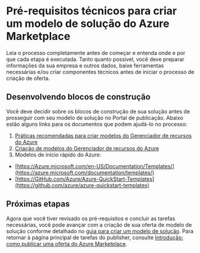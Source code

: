 <properties
   pageTitle="Pré-requisitos técnicos para criar um modelo de solução do Marketplace | Microsoft Azure"
   description="Compreender os requisitos para criar um modelo de solução para implantar e vender no Azure Marketplace"
   services="marketplace-publishing"
   documentationCenter=""
   authors="HannibalSII"
   manager="hascipio"
   editor=""/>

<tags
   ms.service="marketplace"
   ms.devlang="na"
   ms.topic="article"
   ms.tgt_pltfrm="na"
   ms.workload="na"
   ms.date="01/28/2016"
   ms.author="hascipio; v-divte" />

# <a name="technical-prerequisites-for-creating-a-solution-template-for-the-azure-marketplace"></a>Pré-requisitos técnicos para criar um modelo de solução do Azure Marketplace
Leia o processo completamente antes de começar e entenda onde e por que cada etapa é executada. Tanto quanto possível, você deve preparar informações da sua empresa e outros dados, baixe ferramentas necessárias e/ou criar componentes técnicos antes de iniciar o processo de criação de oferta.  

## <a name="developing-building-blocks"></a>Desenvolvendo blocos de construção
Você deve decidir sobre os blocos de construção de sua solução antes de prosseguir com seu modelo de solução no Portal de publicação. Abaixo estão alguns links para os documentos que podem ajudá-lo no processo:

1. [Práticas recomendadas para criar modelos do Gerenciador de recursos do Azure](../best-practices-resource-manager-design-templates.md)
2. [Criação de modelos do Gerenciador de recursos do Azure](../resource-group-authoring-templates.md)
3. Modelos de início rápido do Azure:
  - [https://Azure.microsoft.com/en-US/Documentation/Templates/](https://azure.microsoft.com/documentation/templates/)
  - [https://GitHub.com/Azure/Azure-QuickStart-Templates](https://github.com/azure/azure-quickstart-templates)

## <a name="next-steps"></a>Próximas etapas
Agora que você tiver revisado os pré-requisitos e concluir as tarefas necessárias, você pode avançar com a criação de sua oferta de modelo de solução conforme detalhado no [guia para criar um modelo de solução](marketplace-publishing-solution-template-creation.md). Para retornar à página principal de tarefas do publisher, consulte [Introdução: como publicar uma oferta do Azure Marketplace](marketplace-publishing-getting-started.md).


[link-acct]:marketplace-publishing-accounts-creation-registration.md
